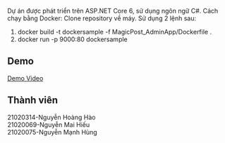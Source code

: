 Dự án được phát triển trên ASP.NET Core 6, sử dụng ngôn ngữ C#.
Cách chạy bằng Docker: Clone repository về máy. Sử dụng 2 lệnh sau:
1. docker build -t dockersample -f MagicPost_AdminApp/Dockerfile .
2. docker run -p 9000:80 dockersample
## Demo

[Demo Video](https://youtu.be/VqOV5JlAhkY)

## Thành viên

21020314-Nguyễn Hoàng Hào\
21020069-Nguyễn Mai Hiếu\
21020075-Nguyễn Mạnh Hùng



